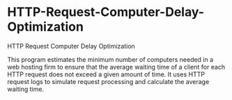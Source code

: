 # HTTP-Request-Computer-Delay-Optimization
HTTP Request Computer Delay Optimization

This program estimates the minimum number of computers needed in a web hosting firm to ensure that the average waiting time of a client for each HTTP request does not exceed a given amount of time. It uses HTTP request logs to simulate request processing and calculate the average waiting time.
